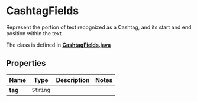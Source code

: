 

# CashtagFields

Represent the portion of text recognized as a Cashtag, and its start and end position within the text.

The class is defined in **[CashtagFields.java](../../src/main/java/example/micronaut/model/CashtagFields.java)**

## Properties

Name | Type | Description | Notes
------------ | ------------- | ------------- | -------------
**tag** | `String` |  | 



